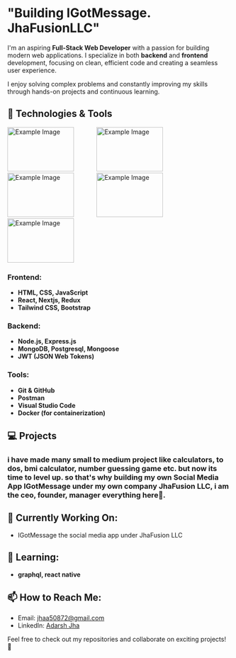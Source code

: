 # "Building IGotMessage. JhaFusionLLC"

I'm an aspiring **Full-Stack Web Developer** with a passion for building modern web applications. I specialize in both **backend** and **frontend** development, focusing on clean, efficient code and creating a seamless user experience. 

I enjoy solving complex problems and constantly improving my skills through hands-on projects and continuous learning.

## 🚀 Technologies & Tools

<div>
  <img src="https://www.google.com/url?sa=i&url=https%3A%2F%2Fnaturaily.com%2Fblog%2Fnextjs-benefits&psig=AOvVaw1lGbTTpFVkUNj52LoElPSX&ust=1749493422440000&source=images&cd=vfe&opi=89978449&ved=0CBQQjRxqFwoTCOiBjZC54o0DFQAAAAAdAAAAABAK" alt="Example Image" height='100' width="150">
  &nbsp; &nbsp; &nbsp; &nbsp; &nbsp; &nbsp;
  <img src="https://encrypted-tbn0.gstatic.com/images?q=tbn:ANd9GcShLkVVZFiwIEqwzm1SXhP7N7_dfIGchUww0w&s" alt="Example Image" height='100' width="150">
  &nbsp; &nbsp; &nbsp; &nbsp; &nbsp; &nbsp;
<img src="https://encrypted-tbn0.gstatic.com/images?q=tbn:ANd9GcRJcB4K9EY3wAmEOtTjoJlVZ6xCaEOnc05saQ&s" alt="Example Image" height='100' width="150">
  &nbsp; &nbsp;  &nbsp; &nbsp;  &nbsp; &nbsp;
<img src="https://datapro.in/uploads/89eb94efd5a4418bcbd9db16f8e1977f.png" alt="Example Image" height='100' width="150">
  &nbsp; &nbsp;   &nbsp; &nbsp;   &nbsp; &nbsp;
<img src="https://encrypted-tbn0.gstatic.com/images?q=tbn:ANd9GcS8tK1C7VhYrBF3Ao151YEGWZNIl_eU0GRGKw&s" alt="Example Image" height='100' width="150">

</div>

### Frontend:
- **HTML, CSS, JavaScript**
- **React, Nextjs, Redux**
- **Tailwind CSS, Bootstrap**

### Backend:
- **Node.js, Express.js**
- **MongoDB, Postgresql, Mongoose**
- **JWT (JSON Web Tokens)**

### Tools:
- **Git & GitHub**
- **Postman**
- **Visual Studio Code**
- **Docker (for containerization)**

## 💻 Projects

### i have made many small to medium project like calculators, to dos, bmi calculator, number guessing game etc. but now its time to level up. so that's why building my own Social Media App **IGotMessage** under my own company **JhaFusion LLC**, i am the ceo, founder, manager everything here🤣.

## 🔭 Currently Working On:
- IGotMessage the social media app under JhaFusion LLC

## 🌱 Learning:
- **graphql, react native**

## 📫 How to Reach Me:
- Email: [jhaa50872@gmail.com](mailto:jhaa50872@gmail.com)
- LinkedIn: [Adarsh Jha](https://www.linkedin.com/in/adarsh-jha1/)

Feel free to check out my repositories and collaborate on exciting projects! 🚀

